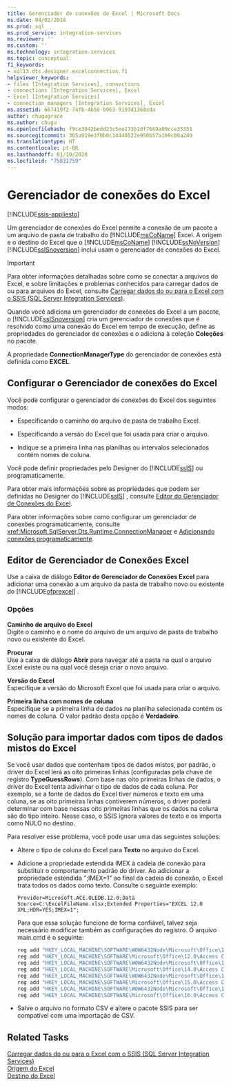 ```yaml
---
title: Gerenciador de conexões do Excel | Microsoft Docs
ms.date: 04/02/2018
ms.prod: sql
ms.prod_service: integration-services
ms.reviewer: ''
ms.custom: ''
ms.technology: integration-services
ms.topic: conceptual
f1_keywords:
- sql13.dts.designer.excelconnection.f1
helpviewer_keywords:
- files [Integration Services], connections
- connections [Integration Services], Excel
- Excel [Integration Services]
- connection managers [Integration Services], Excel
ms.assetid: 667419f2-74fb-4b50-b963-9197d1368cda
author: chugugrace
ms.author: chugu
ms.openlocfilehash: f9ce3042bedd23c5ee173b1df7669a09cce35351
ms.sourcegitcommit: 365a919e3f0b0c14440522e950b57a109c00a249
ms.translationtype: HT
ms.contentlocale: pt-BR
ms.lasthandoff: 01/10/2020
ms.locfileid: "75831759"
---
```

# <a name="excel-connection-manager"></a>Gerenciador de conexões do Excel

[!INCLUDE[ssis-appliesto](../../includes/ssis-appliesto-ssvrpluslinux-asdb-asdw-xxx.md)]


  Um gerenciador de conexões do Excel permite a conexão de um pacote a um arquivo de pasta de trabalho do [!INCLUDE[msCoName](../../includes/msconame-md.md)] Excel. A origem e o destino do Excel que o [!INCLUDE[msCoName](../../includes/msconame-md.md)] [!INCLUDE[ssNoVersion](../../includes/ssnoversion-md.md)] [!INCLUDE[ssISnoversion](../../includes/ssisnoversion-md.md)] inclui usam o gerenciador de conexões do Excel.  
 
> [!IMPORTANT]
> Para obter informações detalhadas sobre como se conectar a arquivos do Excel, e sobre limitações e problemas conhecidos para carregar dados de ou para arquivos do Excel, consulte [Carregar dados do ou para o Excel com o SSIS (SQL Server Integration Services)](../load-data-to-from-excel-with-ssis.md).

 Quando você adiciona um gerenciador de conexões do Excel a um pacote, o [!INCLUDE[ssISnoversion](../../includes/ssisnoversion-md.md)] cria um gerenciador de conexões que é resolvido como uma conexão do Excel em tempo de execução, define as propriedades do gerenciador de conexões e o adiciona à coleção **Coleções** no pacote.  
  
 A propriedade **ConnectionManagerType** do gerenciador de conexões está definida como **EXCEL**.  
  
## <a name="configure-the-excel-connection-manager"></a>Configurar o Gerenciador de conexões do Excel  
 Você pode configurar o gerenciador de conexões do Excel dos seguintes modos:  
  
-   Especificando o caminho do arquivo de pasta de trabalho Excel.  
  
-   Especificando a versão do Excel que foi usada para criar o arquivo.  
  
-   Indique se a primeira linha nas planilhas ou intervalos selecionados contém nomes de coluna.  
  
 Você pode definir propriedades pelo Designer do [!INCLUDE[ssIS](../../includes/ssis-md.md)] ou programaticamente.  
  
 Para obter mais informações sobre as propriedades que podem ser definidas no Designer do [!INCLUDE[ssIS](../../includes/ssis-md.md)] , consulte [Editor do Gerenciador de Conexões do Excel](../../integration-services/connection-manager/excel-connection-manager-editor.md).  
  
 Para obter informações sobre como configurar um gerenciador de conexões programaticamente, consulte <xref:Microsoft.SqlServer.Dts.Runtime.ConnectionManager> e [Adicionando conexões programaticamente](../../integration-services/building-packages-programmatically/adding-connections-programmatically.md).  
  
## <a name="excel-connection-manager-editor"></a>Editor de Gerenciador de Conexões Excel
  Use a caixa de diálogo **Editor de Gerenciador de Conexões Excel** para adicionar uma conexão a um arquivo da pasta de trabalho novo ou existente do [!INCLUDE[ofprexcel](../../includes/ofprexcel-md.md)] .  
  
### <a name="options"></a>Opções  
 **Caminho de arquivo do Excel**  
 Digite o caminho e o nome do arquivo de um arquivo de pasta de trabalho novo ou existente do Excel.  
   
 **Procurar**  
 Use a caixa de diálogo **Abrir** para navegar até a pasta na qual o arquivo Excel existe ou na qual você deseja criar o novo arquivo.  
  
 **Versão do Excel**  
 Especifique a versão do Microsoft Excel que foi usada para criar o arquivo.  
  
 **Primeira linha com nomes de coluna**  
 Especifique se a primeira linha de dados na planilha selecionada contém os nomes de coluna. O valor padrão desta opção é **Verdadeiro**.  

## <a name="solution-to-import-data-with-mixed-data-types-from-excel"></a>Solução para importar dados com tipos de dados mistos do Excel

Se você usar dados que contenham tipos de dados mistos, por padrão, o driver do Excel lerá as oito primeiras linhas (configuradas pela chave de registro **TypeGuessRows**). Com base nas oito primeiras linhas de dados, o driver do Excel tenta adivinhar o tipo de dados de cada coluna. Por exemplo, se a fonte de dados do Excel tiver números e texto em uma coluna, se as oito primeiras linhas contiverem números, o driver poderá determinar com base nessas oito primeiras linhas que os dados na coluna são do tipo inteiro. Nesse caso, o SSIS ignora valores de texto e os importa como NULO no destino.

Para resolver esse problema, você pode usar uma das seguintes soluções:

* Altere o tipo de coluna do Excel para **Texto** no arquivo do Excel.
* Adicione a propriedade estendida IMEX à cadeia de conexão para substituir o comportamento padrão do driver. Ao adicionar a propriedade estendida ";IMEX=1" ao final da cadeia de conexão, o Excel trata todos os dados como texto. Consulte o seguinte exemplo:
    
  ```ACE OLEDB connection string:
  Provider=Microsoft.ACE.OLEDB.12.0;Data Source=C:\ExcelFileName.xlsx;Extended Properties="EXCEL 12.0 XML;HDR=YES;IMEX=1";
  ```

   Para que essa solução funcione de forma confiável, talvez seja necessário modificar também as configurações do registro. O arquivo main.cmd é o seguinte:
  
   ```cmd
   reg add "HKEY_LOCAL_MACHINE\SOFTWARE\WOW6432Node\Microsoft\Office\12.0\Access Connectivity Engine\Engines\Excel" /t REG_DWORD /v TypeGuessRows /d 0 /f
   reg add "HKEY_LOCAL_MACHINE\SOFTWARE\Microsoft\Office\12.0\Access Connectivity Engine\Engines\Excel" /t REG_DWORD /v TypeGuessRows /d 0 /f
   reg add "HKEY_LOCAL_MACHINE\SOFTWARE\WOW6432Node\Microsoft\Office\14.0\Access Connectivity Engine\Engines\Excel" /t REG_DWORD /v TypeGuessRows /d 0 /f
   reg add "HKEY_LOCAL_MACHINE\SOFTWARE\Microsoft\Office\14.0\Access Connectivity Engine\Engines\Excel" /t REG_DWORD /v TypeGuessRows /d 0 /f
   reg add "HKEY_LOCAL_MACHINE\SOFTWARE\WOW6432Node\Microsoft\Office\15.0\Access Connectivity Engine\Engines\Excel" /t REG_DWORD /v TypeGuessRows /d 0 /f
   reg add "HKEY_LOCAL_MACHINE\SOFTWARE\Microsoft\Office\15.0\Access Connectivity Engine\Engines\Excel" /t REG_DWORD /v TypeGuessRows /d 0 /f
   reg add "HKEY_LOCAL_MACHINE\SOFTWARE\WOW6432Node\Microsoft\Office\16.0\Access Connectivity Engine\Engines\Excel" /t REG_DWORD /v TypeGuessRows /d 0 /f
   reg add "HKEY_LOCAL_MACHINE\SOFTWARE\Microsoft\Office\16.0\Access Connectivity Engine\Engines\Excel" /t REG_DWORD /v TypeGuessRows /d 0 /f
   ```

* Salve o arquivo no formato CSV e altere o pacote SSIS para ser compatível com uma importação de CSV.

## <a name="related-tasks"></a>Related Tasks  
[Carregar dados do ou para o Excel com o SSIS (SQL Server Integration Services)](../load-data-to-from-excel-with-ssis.md)  
[Origem do Excel](../data-flow/excel-source.md)  
[Destino do Excel](../data-flow/excel-destination.md)
